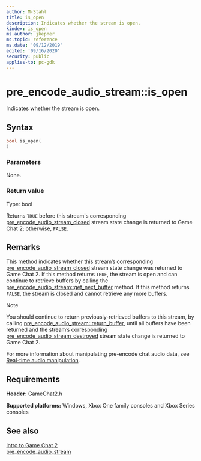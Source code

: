 ```yaml
---
author: M-Stahl
title: is_open
description: Indicates whether the stream is open.
kindex: is_open
ms.author: jkepner
ms.topic: reference
ms.date: '09/12/2019'
edited: '09/16/2020'
security: public
applies-to: pc-gdk
---
```


# pre_encode_audio_stream::is_open
  
Indicates whether the stream is open.
  
<a id="syntaxSection"></a>
  
## Syntax
  
```cpp
bool is_open(  
)  
```  
  
<a id="parametersSection"></a>
  
### Parameters
  
None.  
  
<a id="retvalSection"></a>
  
### Return value
  
Type: bool  
  
Returns `TRUE` before this stream's corresponding [pre_encode_audio_stream_closed](../../../structs/game_chat_stream_state_change.md) stream state change is returned to Game Chat 2; otherwise, `FALSE`.  
  
<a id="remarksSection"></a>
  
## Remarks
  
This method indicates whether this stream’s corresponding [pre_encode_audio_stream_closed](../../../structs/game_chat_stream_state_change.md) stream state change was returned to Game Chat 2. If this method returns `TRUE`, the stream is open and can continue to retrieve buffers by calling the [pre_encode_audio_stream::get_next_buffer](pre_encode_audio_stream_get_next_buffer.md) method. If this method returns `FALSE`, the stream is closed and cannot retrieve any more buffers.  
  > [!NOTE]
> You should continue to return previously-retrieved buffers to this stream, by calling [pre_encode_audio_stream::return_buffer](pre_encode_audio_stream_return_buffer.md), until all buffers have been returned and the stream’s corresponding [pre_encode_audio_stream_destroyed](../../../structs/game_chat_stream_state_change.md) stream state change is returned to Game Chat 2.  
  
For more information about manipulating pre-encode chat audio data, see [Real-time audio manipulation](../../../../../../chat/overviews/game-chat2/real-time-audio-manipulation.md).  
  
<a id="requirementsSection"></a>
  
## Requirements
  
**Header:** GameChat2.h  
  
**Supported platforms:** Windows, Xbox One family consoles and Xbox Series consoles  
  
<a id="seealsoSection"></a>
  
## See also
  
[Intro to Game Chat 2](../../../../../../chat/overviews/game-chat2/game-chat-2-intro.md)  
[pre_encode_audio_stream](../pre_encode_audio_stream.md)  
  